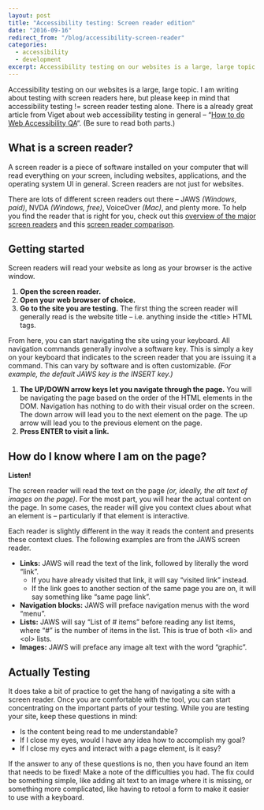 ```yaml
---
layout: post
title: "Accessibility testing: Screen reader edition"
date: "2016-09-16"
redirect_from: "/blog/accessibility-screen-reader"
categories:
  - accessibility
  - development
excerpt: Accessibility testing on our websites is a large, large topic.
---
```


Accessibility testing on our websites is a large, large topic.  I am writing about testing with screen readers here, but please keep in mind that accessibility testing != screen reader testing alone.  There is a already great article from Viget about web accessibility testing in general – “[How to do Web Accessibility QA](https://www.viget.com/articles/how-to-do-web-accessibility-qa-part-1/)“.  (Be sure to read both parts.)

## What is a screen reader?

A screen reader is a piece of software installed on your computer that will read everything on your screen, including websites, applications, and the operating system UI in general.  Screen readers are not just for websites.

There are lots of different screen readers out there – JAWS _(Windows, paid)_, NVDA _(Windows, free)_, VoiceOver _(Mac)_, and plenty more.  To help you find the reader that is right for you, check out this [overview of the major screen readers](http://www.itcs.umich.edu/atcs/screenreaders.php) and this [screen reader comparison](http://accessibilitychatter.com/?p=18).

## Getting started

Screen readers will read your website as long as your browser is the active window.

1. __Open the screen reader.__
2. __Open your web browser of choice.__
3. __Go to the site you are testing.__ The first thing the screen reader will generally read is the website title – i.e. anything inside the &lt;title&gt; HTML tags.

From here, you can start navigating the site using your keyboard.  All navigation commands generally involve a software key. This is simply a key on your keyboard that indicates to the screen reader that you are issuing it a command. This can vary by software and is often customizable. _(For example, the default JAWS key is the INSERT key.)_

1. __The UP/DOWN arrow keys let you navigate through the page.__ You will be navigating the page based on the order of the HTML elements in the DOM.  Navigation has nothing to do with their visual order on the screen.  The down arrow will lead you to the next element on the page.  The up arrow will lead you to the previous element on the page.
2. __Press ENTER to visit a link.__

## How do I know where I am on the page?

__Listen!__

The screen reader will read the text on the page _(or, ideally, the alt text of images on the page)_.  For the most part, you will hear the actual content on the page.  In some cases, the reader will give you context clues about what an element is – particularly if that element is interactive.

Each reader is slightly different in the way it reads the content and presents these context clues.   The following examples are from the JAWS screen reader.

* __Links:__ JAWS will read the text of the link, followed by literally the word “link”.
  * If you have already visited that link, it will say “visited link” instead.
  * If the link goes to another section of the same page you are on, it will say something like “same page link”.
* __Navigation blocks:__ JAWS will preface navigation menus with the word “menu”.
* __Lists:__ JAWS will say “List of # items” before reading any list items, where “#” is the number of items in the list.  This is true of both &lt;li&gt; and &lt;ol&gt; lists.
* __Images:__ JAWS will preface any image alt text with the word “graphic”.

## Actually Testing

It does take a bit of practice to get the hang of navigating a site with a screen reader.  Once you are comfortable with the tool, you can start concentrating on the important parts of your testing.  While you are testing your site, keep these questions in mind:

* Is the content being read to me understandable?
* If I close my eyes, would I have any idea how to accomplish my goal?
* If I close my eyes and interact with a page element, is it easy?

If the answer to any of these questions is no, then you have found an item that needs to be fixed!  Make a note of the difficulties you had.  The fix could be something simple, like adding alt text to an image where it is missing, or something more complicated, like having to retool a form to make it easier to use with a keyboard.
